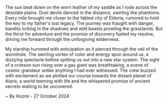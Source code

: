 
The sun beat down on the worn leather of my saddle as I rode across the desolate plains. Dust devils danced in the distance, swirling like phantoms. Every mile brought me closer to the fabled city of Eldoria, rumored to hold the key to my father's lost legacy. The journey was fraught with danger, bandits lurking in the shadows and wild beasts prowling the grasslands. But the thirst for adventure and the promise of discovery fueled my resolve, driving me forward through the unforgiving wilderness.

My starship hummed with anticipation as it pierced through the veil of the wormhole. The swirling vortex of color and energy spun around us, a dizzying spectacle before spitting us out into a new star system. The sight of a crimson sun rising over a gas giant was breathtaking, a scene of cosmic grandeur unlike anything I had ever witnessed. The crew buzzed with excitement as we plotted our course towards the distant planet of Alaris, a world teeming with life and the whispered promise of ancient secrets waiting to be uncovered. 

~ By Hozmi - 27 October 2024

